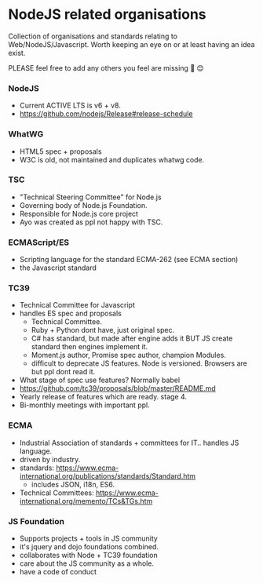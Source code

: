 # NodeJS related organisations

Collection of organisations and standards relating to Web/NodeJS/Javascript. Worth keeping an eye on or at least having an idea exist.

PLEASE feel free to add any others you feel are missing 🙏 😊

### NodeJS
- Current ACTIVE LTS is v6 + v8.
- https://github.com/nodejs/Release#release-schedule

### WhatWG
- HTML5 spec + proposals
- W3C is old, not maintained and duplicates whatwg code.

### TSC
- "Technical Steering Committee" for Node.js
- Governing body of Node.js Foundation.
- Responsible for Node.js core project
- Ayo was created as ppl not happy with TSC.

### ECMAScript/ES
- Scripting language for the standard ECMA-262 (see ECMA section)
- the Javascript standard

### TC39
- Technical Committee for Javascript 
- handles ES spec and proposals
  - Technical Committee.
  - Ruby + Python dont have, just original spec.
  - C# has standard, but made after engine adds it BUT JS create standard then engines implement it.
  - Moment.js author, Promise spec author, champion Modules.
  - difficult to deprecate JS features. Node is versioned. Browsers are but ppl dont read it.
- What stage of spec use features? Normally babel
- https://github.com/tc39/proposals/blob/master/README.md
- Yearly release of features which are ready. stage 4.
- Bi-monthly meetings with important ppl.

### ECMA
- Industrial Association of standards + committees for IT.. handles JS language.
- driven by industry.
- standards: https://www.ecma-international.org/publications/standards/Standard.htm
  - includes JSON, i18n, ES6.
- Technical Committees: https://www.ecma-international.org/memento/TCs&TGs.htm 

### JS Foundation
- Supports projects + tools in JS community
- it's jquery and dojo foundations combined.
- collaborates with Node + TC39 foundation
- care about the JS community as a whole.
- have a code of conduct 
